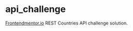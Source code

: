 # api_challenge

[Frontendmentor.io](https://beta.frontendmentor.io/challenges/rest-countries-api-with-color-theme-switcher-5cacc469fec04111f7b848ca) REST Countries API challenge solution.
